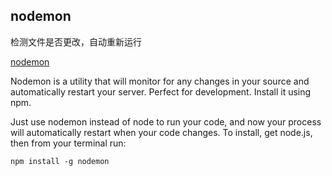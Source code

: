## nodemon 

检测文件是否更改，自动重新运行

[nodemon](http://nodemon.io/)

Nodemon is a utility that will monitor for any changes in your source and automatically restart your server. Perfect for development. Install it using npm.

Just use nodemon instead of node to run your code, and now your process will automatically restart when your code changes. To install, get node.js, then from your terminal run:

```
npm install -g nodemon
```